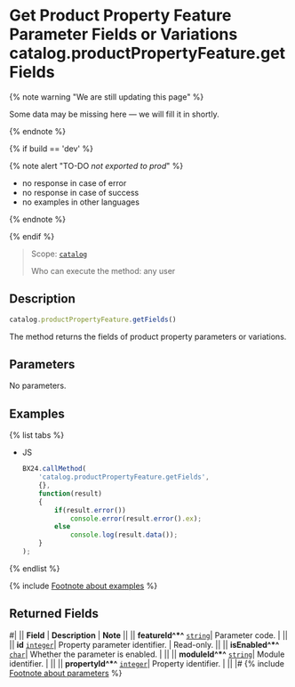 # Get Product Property Feature Parameter Fields or Variations catalog.productPropertyFeature.getFields

{% note warning "We are still updating this page" %}

Some data may be missing here — we will fill it in shortly.

{% endnote %}

{% if build == 'dev' %}

{% note alert "TO-DO _not exported to prod_" %}

- no response in case of error
- no response in case of success
- no examples in other languages
  
{% endnote %}

{% endif %}

> Scope: [`catalog`](../../scopes/permissions.md)
>
> Who can execute the method: any user

## Description

```js
catalog.productPropertyFeature.getFields()
```

The method returns the fields of product property parameters or variations.

## Parameters

No parameters.

## Examples

{% list tabs %}

- JS

    ```js
    BX24.callMethod(
        'catalog.productPropertyFeature.getFields',
        {},
        function(result)
        {
            if(result.error())
                console.error(result.error().ex);
            else
                console.log(result.data());
        }
    );
    ```

{% endlist %}

{% include [Footnote about examples](../../../_includes/examples.md) %}

## Returned Fields

#|
|| **Field** | **Description** | **Note** ||
|| **featureId^*^**
[`string`](../../data-types.md)| Parameter code. |  ||
|| **id**
[`integer`](../../data-types.md)| Property parameter identifier. | Read-only. ||
|| **isEnabled^*^**
[`char`](../../data-types.md)| Whether the parameter is enabled. |  ||
|| **moduleId^*^**
[`string`](../../data-types.md)| Module identifier. |  ||
|| **propertyId^*^**
[`integer`](../../data-types.md)| Property identifier. |  ||
|#
{% include [Footnote about parameters](../../../_includes/required.md) %}